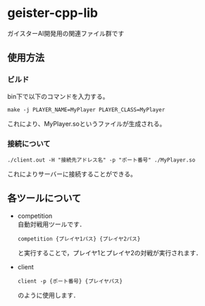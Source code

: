 # geister-cpp-lib
ガイスターAI開発用の関連ファイル群です

## 使用方法

### ビルド
bin下で以下のコマンドを入力する。
```
make -j PLAYER_NAME=MyPlayer PLAYER_CLASS=MyPlayer
```
これにより、MyPlayer.soというファイルが生成される。

### 接続について
```
./client.out -H "接続先アドレス名" -p "ポート番号" ./MyPlayer.so
```
これによりサーバーに接続することができる。

## 各ツールについて
- competition  
  自動対戦用ツールです．  
  ```
  competition {プレイヤ1パス} {プレイヤ2パス}
  ```
  と実行することで，プレイヤ1とプレイヤ2の対戦が実行されます．
  
- client    
  ```
  client -p {ポート番号} {プレイヤパス}
  ```
  のように使用します．